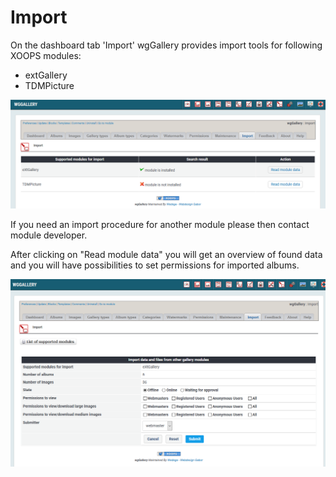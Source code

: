 # Import

On the dashboard tab 'Import' wgGallery provides import tools for following XOOPS modules:

* extGallery
* TDMPicture

![Overview existing import tools](../../.gitbook/assets/import1.png)

If you need an import procedure for another module please then contact module developer.

After clicking on "Read module data" you will get an overview of found data and you will have possibilities to set permissions for imported albums.

![Details for import](../../.gitbook/assets/import2.png)

